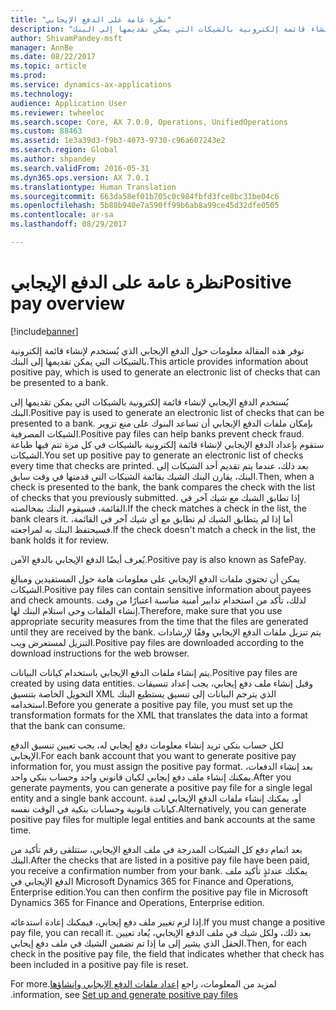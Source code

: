 ```yaml
---
title: "نظرة عامة على الدفع الإيجابي"
description: "توفر هذه المقالة معلومات حول الدفع الإيجابي الذي يُستخدم لإنشاء قائمة إلكترونية بالشيكات التي يمكن تقديمها إلى البنك."
author: ShivamPandey-msft
manager: AnnBe
ms.date: 08/22/2017
ms.topic: article
ms.prod: 
ms.service: dynamics-ax-applications
ms.technology: 
audience: Application User
ms.reviewer: twheeloc
ms.search.scope: Core, AX 7.0.0, Operations, UnifiedOperations
ms.custom: 88463
ms.assetid: 1e3a39d3-f9b3-4073-9730-c96a607243e2
ms.search.region: Global
ms.author: shpandey
ms.search.validFrom: 2016-05-31
ms.dyn365.ops.version: AX 7.0.1
ms.translationtype: Human Translation
ms.sourcegitcommit: 663da58ef01b705c0c984fbfd3fce8bc31be04c6
ms.openlocfilehash: 5b88b940e7a590ff99b6ab8a99ce45d32dfe0505
ms.contentlocale: ar-sa
ms.lasthandoff: 08/29/2017

---
```


# <a name="positive-pay-overview"></a><span data-ttu-id="a9f8d-103">نظرة عامة على الدفع الإيجابي</span><span class="sxs-lookup"><span data-stu-id="a9f8d-103">Positive pay overview</span></span>

[!include[banner](../includes/banner.md)]


<span data-ttu-id="a9f8d-104">توفر هذه المقالة معلومات حول الدفع الإيجابي الذي يُستخدم لإنشاء قائمة إلكترونية بالشيكات التي يمكن تقديمها إلى البنك.</span><span class="sxs-lookup"><span data-stu-id="a9f8d-104">This article provides information about positive pay, which is used to generate an electronic list of checks that can be presented to a bank.</span></span> 

<span data-ttu-id="a9f8d-105">يُستخدم الدفع الإيجابي لإنشاء قائمة إلكترونية بالشيكات التي يمكن تقديمها إلى البنك.</span><span class="sxs-lookup"><span data-stu-id="a9f8d-105">Positive pay is used to generate an electronic list of checks that can be presented to a bank.</span></span> <span data-ttu-id="a9f8d-106">بإمكان ملفات الدفع الإيجابي أن تساعد البنوك على منع تزوير الشيكات المصرفية.</span><span class="sxs-lookup"><span data-stu-id="a9f8d-106">Positive pay files can help banks prevent check fraud.</span></span> <span data-ttu-id="a9f8d-107">ستقوم بإعداد الدفع الإيجابي لإنشاء قائمة إلكترونية بالشيكات في كل مرة تتم فيها طباعة الشيكات.</span><span class="sxs-lookup"><span data-stu-id="a9f8d-107">You set up positive pay to generate an electronic list of checks every time that checks are printed.</span></span> <span data-ttu-id="a9f8d-108">بعد ذلك، عندما يتم تقديم أحد الشيكات إلى البنك، يقارن البنك الشيك بقائمة الشيكات التي قدمتها في وقت سابق.</span><span class="sxs-lookup"><span data-stu-id="a9f8d-108">Then, when a check is presented to the bank, the bank compares the check with the list of checks that you previously submitted.</span></span> <span data-ttu-id="a9f8d-109">إذا تطابق الشيك مع شيك آخر في القائمة، فسيقوم البنك بمخالصته.</span><span class="sxs-lookup"><span data-stu-id="a9f8d-109">If the check matches a check in the list, the bank clears it.</span></span> <span data-ttu-id="a9f8d-110">أما إذا لم يتطابق الشيك لم تطابق مع أي شيك آخر في القائمة، فسيحتفظ البنك به لمراجعته.</span><span class="sxs-lookup"><span data-stu-id="a9f8d-110">If the check doesn't match a check in the list, the bank holds it for review.</span></span>

<span data-ttu-id="a9f8d-111">يُعرف أيضًا الدفع الإيجابي بالدفع الآمن.</span><span class="sxs-lookup"><span data-stu-id="a9f8d-111">Positive pay is also known as SafePay.</span></span> 

<span data-ttu-id="a9f8d-112">يمكن أن تحتوي ملفات الدفع الإيجابي على معلومات هامة حول المستفيدين ومبالغ الشيكات.</span><span class="sxs-lookup"><span data-stu-id="a9f8d-112">Positive pay files can contain sensitive information about payees and check amounts.</span></span> <span data-ttu-id="a9f8d-113">لذلك، تأكد من استخدام تدابير أمنية مناسبة اعتبارًا من وقت إنشاء الملفات وحى استلام البنك لها.</span><span class="sxs-lookup"><span data-stu-id="a9f8d-113">Therefore, make sure that you use appropriate security measures from the time that the files are generated until they are received by the bank.</span></span> <span data-ttu-id="a9f8d-114">يتم تنزيل ملفات الدفع الإيجابي وفقًا لإرشادات التنزيل لمستعرض ويب.</span><span class="sxs-lookup"><span data-stu-id="a9f8d-114">Positive pay files are downloaded according to the download instructions for the web browser.</span></span> 

<span data-ttu-id="a9f8d-115">يتم إنشاء ملفات الدفع الإيجابي باستخدام كيانات البيانات.</span><span class="sxs-lookup"><span data-stu-id="a9f8d-115">Positive pay files are created by using data entities.</span></span> <span data-ttu-id="a9f8d-116">وقبل إنشاء ملف دفع إيجابي، يجب إعداد تنسيقات التحويل الخاصة بتنسيق XML الذي يترجم البيانات إلى تنسيق يستطيع البنك استخدامه.</span><span class="sxs-lookup"><span data-stu-id="a9f8d-116">Before you generate a positive pay file, you must set up the transformation formats for the XML that translates the data into a format that the bank can consume.</span></span> 

<span data-ttu-id="a9f8d-117">لكل حساب بنكي تريد إنشاء معلومات دفع إيجابي له، يجب تعيين تنسيق الدفع الإيجابي.</span><span class="sxs-lookup"><span data-stu-id="a9f8d-117">For each bank account that you want to generate positive pay information for, you must assign the positive pay format.</span></span> <span data-ttu-id="a9f8d-118">بعد إنشاء الدفعات، يمكنك إنشاء ملف دفع إيجابي لكيان قانوني واحد وحساب بنكي واحد.</span><span class="sxs-lookup"><span data-stu-id="a9f8d-118">After you generate payments, you can generate a positive pay file for a single legal entity and a single bank account.</span></span> <span data-ttu-id="a9f8d-119">أو، يمكنك إنشاء ملفات الدفع الإيجابي لعدة كيانات قانونية وحسابات بنكية في الوقت نفسه.</span><span class="sxs-lookup"><span data-stu-id="a9f8d-119">Alternatively, you can generate positive pay files for multiple legal entities and bank accounts at the same time.</span></span> 

<span data-ttu-id="a9f8d-120">بعد اتمام دفع كل الشيكات المدرجة في ملف الدفع الإيجابي، ستتلقى رقم تأكيد من البنك.</span><span class="sxs-lookup"><span data-stu-id="a9f8d-120">After the checks that are listed in a positive pay file have been paid, you receive a confirmation number from your bank.</span></span> <span data-ttu-id="a9f8d-121">يمكنك عندئذٍ تأكيد ملف الدفع الإيجابي في Microsoft Dynamics 365 for Finance and Operations, Enterprise edition.</span><span class="sxs-lookup"><span data-stu-id="a9f8d-121">You can then confirm the positive pay file in Microsoft Dynamics 365 for Finance and Operations, Enterprise edition.</span></span> 

<span data-ttu-id="a9f8d-122">إذا لزم تغيير ملف دفع إيجابي، فيمكنك إعادة استدعائه.</span><span class="sxs-lookup"><span data-stu-id="a9f8d-122">If you must change a positive pay file, you can recall it.</span></span> <span data-ttu-id="a9f8d-123">بعد ذلك، ولكل شيك في ملف الدفع الإيجابي، يُعاد تعيين الحقل الذي يشير إلى ما إذا تم تضمين الشيك في ملف دفع إيجابي.</span><span class="sxs-lookup"><span data-stu-id="a9f8d-123">Then, for each check in the positive pay file, the field that indicates whether that check has been included in a positive pay file is reset.</span></span>

<span data-ttu-id="a9f8d-124">لمزيد من المعلومات، راجع [إعداد ملفات الدفع الإيجابي وإنشاؤها‬‏‫](set-up-generate-positive-pay-files.md).</span><span class="sxs-lookup"><span data-stu-id="a9f8d-124">For more information, see [Set up and generate positive pay files](set-up-generate-positive-pay-files.md).</span></span>




